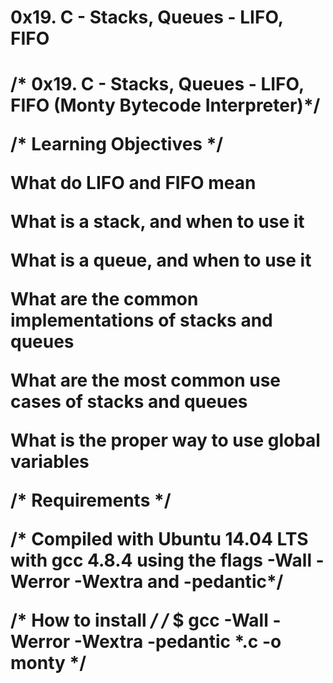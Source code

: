 <h1> 0x19. C - Stacks, Queues - LIFO, FIFO <h1>
  
/* 0x19. C - Stacks, Queues - LIFO, FIFO (Monty Bytecode Interpreter)*/

/* Learning Objectives */

What do LIFO and FIFO mean

What is a stack, and when to use it

What is a queue, and when to use it

What are the common implementations of stacks and queues

What are the most common use cases of stacks and queues

What is the proper way to use global variables

 /*  Requirements */
 
 /* Compiled with Ubuntu 14.04 LTS with gcc 4.8.4 using the flags -Wall -Werror -Wextra and -pedantic*/

/* How to install */
/* $ gcc -Wall -Werror -Wextra -pedantic *.c -o monty */
